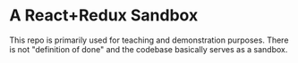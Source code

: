 # A React+Redux Sandbox

This repo is primarily used for teaching and demonstration purposes. There is not "definition of done" and the codebase basically serves as a sandbox.